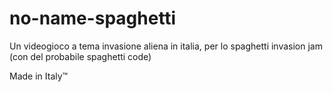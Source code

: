# no-name-spaghetti
Un videogioco a tema invasione aliena in italia, per lo spaghetti invasion jam (con del probabile spaghetti code)

Made in Italy™